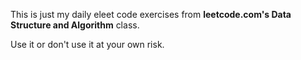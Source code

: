
This is just my daily eleet code exercises from **leetcode.com's Data Structure and Algorithm** class.

Use it or don't use it at your own risk.
